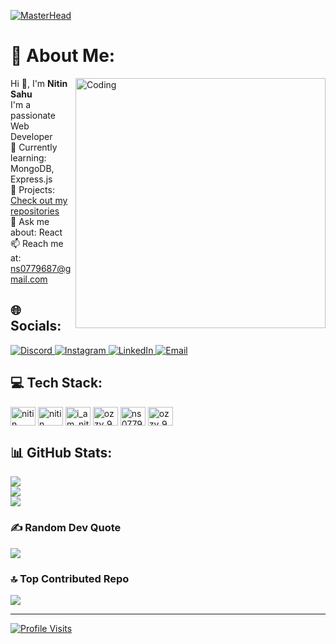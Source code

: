 [![MasterHead](https://user-images.githubusercontent.com/90236635/232446433-d5540fa2-fe28-4bb8-b929-cdb51fe61336.gif)](https://rishavchanda.io)
<h1>💫 About Me:</h1>
<img align="right" alt="Coding" width="400" src="https://cdn.hashnode.com/res/hashnode/image/upload/v1651780522995/zZbL8WM2v.gif")>
<p>Hi 👋, I'm <strong>Nitin Sahu</strong><br>
I'm a passionate Web Developer<br>
🌱 Currently learning: MongoDB, Express.js<br>
🚀 Projects: <a href="https://github.com/nitin-999-code?tab=repositories" target="_blank">Check out my repositories</a><br>
💬 Ask me about: React<br>
📫 Reach me at: <a href="mailto:ns0779687@gmail.com">ns0779687@gmail.com</a></p>

<h2>🌐 Socials:</h2>
<p>
  <a href="https://discord.gg/nitinsahu0621" target="_blank">
    <img src="https://img.shields.io/badge/Discord-%237289DA.svg?logo=discord&logoColor=white" alt="Discord">
  </a>
  <a href="https://instagram.com/i_am_nitin999" target="_blank">
    <img src="https://img.shields.io/badge/Instagram-%23E4405F.svg?logo=Instagram&logoColor=white" alt="Instagram">
  </a>
  <a href="https://linkedin.com/in/nitin-sahu-a1b663323" target="_blank">
    <img src="https://img.shields.io/badge/LinkedIn-%230077B5.svg?logo=linkedin&logoColor=white" alt="LinkedIn">
  </a>
  <a href="mailto:ns0779687@gmail.com">
    <img src="https://img.shields.io/badge/Email-D14836?logo=gmail&logoColor=white" alt="Email">
  </a>
</p>

<h2>💻 Tech Stack:</h2>
<p align="left">
<a href="https://twitter.com/nitin sahu" target="blank"><img align="center" src="https://raw.githubusercontent.com/rahuldkjain/github-profile-readme-generator/master/src/images/icons/Social/twitter.svg" alt="nitin sahu" height="30" width="40" /></a>
<a href="https://linkedin.com/in/nitin sahu" target="blank"><img align="center" src="https://raw.githubusercontent.com/rahuldkjain/github-profile-readme-generator/master/src/images/icons/Social/linked-in-alt.svg" alt="nitin sahu" height="30" width="40" /></a>
<a href="https://instagram.com/i_am_nitin_999" target="blank"><img align="center" src="https://raw.githubusercontent.com/rahuldkjain/github-profile-readme-generator/master/src/images/icons/Social/instagram.svg" alt="i_am_nitin_999" height="30" width="40" /></a>
<a href="https://www.codechef.com/users/ozzy_999" target="blank"><img align="center" src="https://cdn.jsdelivr.net/npm/simple-icons@3.1.0/icons/codechef.svg" alt="ozzy_999" height="30" width="40" /></a>
<a href="https://codeforces.com/profile/ns0779687" target="blank"><img align="center" src="https://raw.githubusercontent.com/rahuldkjain/github-profile-readme-generator/master/src/images/icons/Social/codeforces.svg" alt="ns0779687" height="30" width="40" /></a>
<a href="https://www.leetcode.com/ozzy_999" target="blank"><img align="center" src="https://raw.githubusercontent.com/rahuldkjain/github-profile-readme-generator/master/src/images/icons/Social/leet-code.svg" alt="ozzy_999" height="30" width="40" /></a>
</p>

<h2>📊 GitHub Stats:</h2>
<p>
  <img src="https://github-readme-stats.vercel.app/api?username=nitin-999-code&theme=dark&hide_border=false&include_all_commits=false&count_private=false"><br>
  <img src="https://nirzak-streak-stats.vercel.app/?user=nitin-999-code&theme=dark&hide_border=false"><br>
  <img src="https://github-readme-stats.vercel.app/api/top-langs/?username=nitin-999-code&theme=dark&hide_border=false&include_all_commits=false&count_private=false&layout=compact">
</p>

<h3>✍️ Random Dev Quote</h3>
<p>
  <img src="https://quotes-github-readme.vercel.app/api?type=horizontal&theme=radical">
</p>

<h3>🔝 Top Contributed Repo</h3>
<p>
  <img src="https://github-contributor-stats.vercel.app/api?username=nitin-999-code&limit=5&theme=dark&combine_all_yearly_contributions=true">
</p>

<hr>
<p>
  <a href="https://visitcount.itsvg.in">
    <img src="https://visitcount.itsvg.in/api?id=nitin-999-code&icon=0&color=0" alt="Profile Visits">
  </a>
</p>
<!-- Proudly created with GPRM ( https://gprm.itsvg.in ) -->
